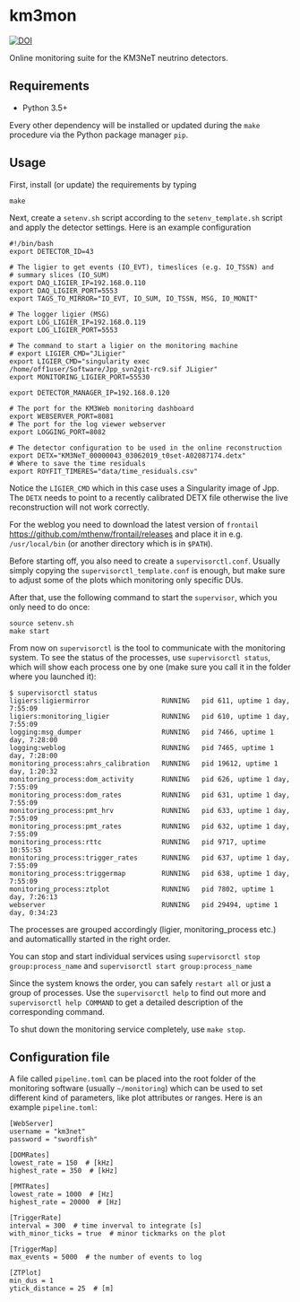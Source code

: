 # km3mon

[![DOI](https://zenodo.org/badge/DOI/10.5281/zenodo.3268538.svg)](https://doi.org/10.5281/zenodo.3268538)

Online monitoring suite for the KM3NeT neutrino detectors.

## Requirements

 - Python 3.5+

Every other dependency will be installed or updated during the `make` procedure
via the Python package manager `pip`.

## Usage

First, install (or update) the requirements by typing

    make

Next, create a ``setenv.sh`` script according to the ``setenv_template.sh``
script and apply the detector settings. Here is an example configuration

```shell
#!/bin/bash
export DETECTOR_ID=43

# The ligier to get events (IO_EVT), timeslices (e.g. IO_TSSN) and
# summary slices (IO_SUM)
export DAQ_LIGIER_IP=192.168.0.110
export DAQ_LIGIER_PORT=5553
export TAGS_TO_MIRROR="IO_EVT, IO_SUM, IO_TSSN, MSG, IO_MONIT"

# The logger ligier (MSG)
export LOG_LIGIER_IP=192.168.0.119
export LOG_LIGIER_PORT=5553

# The command to start a ligier on the monitoring machine
# export LIGIER_CMD="JLigier"
export LIGIER_CMD="singularity exec /home/off1user/Software/Jpp_svn2git-rc9.sif JLigier"
export MONITORING_LIGIER_PORT=55530

export DETECTOR_MANAGER_IP=192.168.0.120

# The port for the KM3Web monitoring dashboard
export WEBSERVER_PORT=8081
# The port for the log viewer webserver
export LOGGING_PORT=8082

# The detector configuration to be used in the online reconstruction
export DETX="KM3NeT_00000043_03062019_t0set-A02087174.detx"
# Where to save the time residuals
export ROYFIT_TIMERES="data/time_residuals.csv"
```
    
Notice the `LIGIER_CMD` which in this case uses a Singularity image of Jpp.
The `DETX` needs to point to a recently calibrated DETX file otherwise the
live reconstruction will not work correctly.

For the weblog you need to download the latest version of `frontail`
https://github.com/mthenw/frontail/releases
and place it in e.g. `/usr/local/bin` (or another directory which is in
`$PATH`).

Before starting off, you also need to create a `supervisorctl.conf`. Usually
simply copying the `supervisorctl_template.conf` is enough, but make sure
to adjust some of the plots which monitoring only specific DUs.

After that, use the following command to start the ``supervisor``, which
you only need to do once:

    source setenv.sh
    make start

From now on ``supervisorctl`` is the tool to communicate with the monitoring
system. To see the status of the processes, use ``supervisorctl status``,
which will show each process one by one (make sure you call it in the
folder where you launched it):

```
$ supervisorctl status
ligiers:ligiermirror                  RUNNING   pid 611, uptime 1 day, 7:55:09
ligiers:monitoring_ligier             RUNNING   pid 610, uptime 1 day, 7:55:09
logging:msg_dumper                    RUNNING   pid 7466, uptime 1 day, 7:28:00
logging:weblog                        RUNNING   pid 7465, uptime 1 day, 7:28:00
monitoring_process:ahrs_calibration   RUNNING   pid 19612, uptime 1 day, 1:20:32
monitoring_process:dom_activity       RUNNING   pid 626, uptime 1 day, 7:55:09
monitoring_process:dom_rates          RUNNING   pid 631, uptime 1 day, 7:55:09
monitoring_process:pmt_hrv            RUNNING   pid 633, uptime 1 day, 7:55:09
monitoring_process:pmt_rates          RUNNING   pid 632, uptime 1 day, 7:55:09
monitoring_process:rttc               RUNNING   pid 9717, uptime 10:55:53
monitoring_process:trigger_rates      RUNNING   pid 637, uptime 1 day, 7:55:09
monitoring_process:triggermap         RUNNING   pid 638, uptime 1 day, 7:55:09
monitoring_process:ztplot             RUNNING   pid 7802, uptime 1 day, 7:26:13
webserver                             RUNNING   pid 29494, uptime 1 day, 0:34:23
```

The processes are grouped accordingly (ligier, monitoring_process etc.) and
automaticallly started in the right order.

You can stop and start individual services using ``supervisorctl stop
group:process_name`` and ``supervisorctl start group:process_name``

Since the system knows the order, you can safely ``restart all`` or just
a group of processes. Use the ``supervisorctl help`` to find out more and
``supervisorctl help COMMAND`` to get a detailed description of the
corresponding command.

To shut down the monitoring service completely, use ``make stop``.


## Configuration file

A file called `pipeline.toml` can be placed into the root folder of the
monitoring software (usually `~/monitoring`) which can be used to set
different kind of parameters, like plot attributes or ranges.
Here is an example `pipeline.toml`:

```
[WebServer]
username = "km3net"
password = "swordfish"

[DOMRates]
lowest_rate = 150  # [kHz]
highest_rate = 350  # [kHz]

[PMTRates]
lowest_rate = 1000  # [Hz]
highest_rate = 20000  # [Hz]

[TriggerRate]
interval = 300  # time inverval to integrate [s]
with_minor_ticks = true  # minor tickmarks on the plot

[TriggerMap]
max_events = 5000  # the number of events to log

[ZTPlot]
min_dus = 1
ytick_distance = 25  # [m]
```
